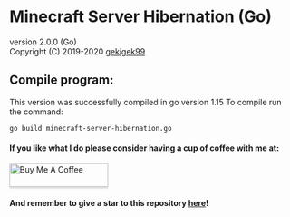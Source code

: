 # Minecraft Server Hibernation (Go)
version 2.0.0 (Go)  
Copyright (C) 2019-2020 [gekigek99](https://github.com/gekigek99)  

## Compile program:
This version was successfully compiled in go version 1.15
To compile run the command:
```
go build minecraft-server-hibernation.go
```

#### If you like what I do please consider having a cup of coffee with me at:  

<a href="https://www.buymeacoffee.com/gekigek99" target="_blank"><img src="https://www.buymeacoffee.com/assets/img/custom_images/orange_img.png" alt="Buy Me A Coffee" style="height: 41px !important;width: 174px !important;box-shadow: 0px 3px 2px 0px rgba(190, 190, 190, 0.5) !important;-webkit-box-shadow: 0px 3px 2px 0px rgba(190, 190, 190, 0.5) !important;" ></a>

#### And remember to give a star to this repository [here](https://github.com/gekigek99/minecraft-server-hibernation)!